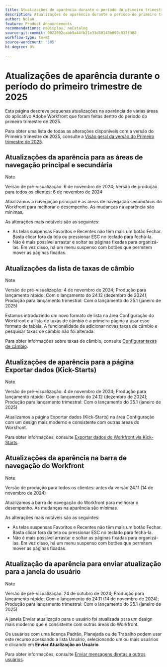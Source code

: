 ```yaml
---
title: Atualizações de aparência durante o período do primeiro trimestre de 2025
description: Atualizações de aparência durante o período do primeiro trimestre de 2025
author: Nolan
feature: Product Announcements
recommendations: noDisplay, noCatalog
source-git-commit: 0022892cabb9a44fb21e33d88148b098c937f388
workflow-type: tm+mt
source-wordcount: '505'
ht-degree: 0%

---
```


# Atualizações de aparência durante o período do primeiro trimestre de 2025

Esta página descreve pequenas atualizações na aparência de várias áreas do aplicativo Adobe Workfront que foram feitas dentro do período do primeiro trimestre de 2025.

Para obter uma lista de todas as alterações disponíveis com a versão do Primeiro trimestre de 2025, consulte a [Visão geral da versão do Primeiro trimestre de 2025](/help/quicksilver/product-announcements/product-releases/25-q1-release-activity/25-q1-release-overview.md).

## Atualizações da aparência para as áreas de navegação principal e secundária

>[!NOTE]
>
>Versão de pré-visualização: 6 de novembro de 2024; Versão de produção para todos os clientes: 6 de novembro de 2024

Atualizamos a navegação principal e as áreas de navegação secundárias do Workfront para melhorar o desempenho. As mudanças na aparência são mínimas.

As alterações mais notáveis são as seguintes:

* As telas suspensas Favoritos e Recentes não têm mais um botão Fechar. Basta clicar fora da tela ou pressionar ESC no teclado para fechá-la.
* Não é mais possível arrastar e soltar as páginas fixadas para organizá-las. Em vez disso, há um menu suspenso com botões que permitem mover as páginas fixadas.

## Atualizações da lista de taxas de câmbio

>[!NOTE]
>
>Versão de pré-visualização: 4 de novembro de 2024; Produção para lançamento rápido: Com o lançamento do 24.12 (dezembro de 2024); Produção para lançamento trimestral: Com o lançamento do 25.1 (janeiro de 2025)

Estamos introduzindo um novo formato de lista na área Configuração do Workfront e a lista de taxas de câmbio é a primeira página a usar esse formato de tabela. A funcionalidade de adicionar novas taxas de câmbio e pesquisar taxas de câmbio não foi alterada.

Para obter informações sobre taxas de câmbio, consulte [Configurar taxas de câmbio](/help/quicksilver/administration-and-setup/manage-workfront/exchange-rates/set-up-exchange-rates.md).

## Atualizações de aparência para a página Exportar dados (Kick-Starts)

>[!NOTE]
>
>Versão de pré-visualização: 4 de novembro de 2024; Produção para lançamento rápido: Com o lançamento do 24.12 (dezembro de 2024); Produção para lançamento trimestral: Com o lançamento do 25.1 (janeiro de 2025)

Atualizamos a página Exportar dados (Kick-Starts) na área Configuração com um design mais moderno e consistente com outras áreas do Workfront.

Para obter informações, consulte [Exportar dados do Workfront via Kick-Starts](/help/quicksilver/administration-and-setup/manage-workfront/using-kick-starts/export-data-from-wf-via-kick-starts.md).

## Atualizações da aparência na barra de navegação do Workfront

>[!NOTE]
>
>Versão de produção para todos os clientes: antes da versão 24.11 (14 de novembro de 2024)

Atualizamos a barra de navegação do Workfront para melhorar o desempenho. As mudanças na aparência são mínimas.

As alterações mais notáveis são as seguintes:

* As telas suspensas Favoritos e Recentes não têm mais um botão Fechar. Basta clicar fora da tela ou pressionar ESC no teclado para fechá-la.
* Não é mais possível arrastar e soltar as páginas fixadas para organizá-las. Em vez disso, há um menu suspenso com botões que permitem mover as páginas fixadas.

## Atualização da aparência para enviar atualização para a janela do usuário

>[!NOTE]
>
>Versão de pré-visualização: 24 de outubro de 2024; Produção para lançamento rápido: Com o lançamento do 24.11 (14 de novembro de 2024); Produção para lançamento trimestral: Com o lançamento do 25.1 (janeiro de 2025)

A janela Enviar atualização para o usuário foi atualizada para um design mais moderno que é consistente com outras áreas do Workfront.

Os usuários com uma licença Padrão, Planejada ou de Trabalho podem usar este recurso acessando a lista Usuário, selecionando um ou mais usuários e clicando em **Enviar Atualização ao Usuário**.

Para obter informações, consulte [Enviar mensagens diretas a outros usuários](/help/quicksilver/people-teams-and-groups/work-directly-with-others/send-direct-messages-to-other-users.md).
